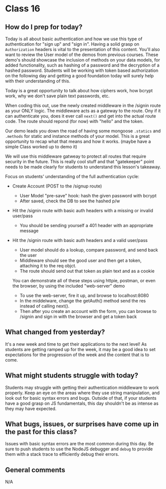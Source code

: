 # Class 16

## How do I prep for today?
Today is all about basic authentication and how we use this type of authentication for "sign up" and "sign in".  Having a solid grasp on `Authorization` headers is vital to the presentation of this content.  You'll also want to review the User model of the demos from previous courses.  These demo's should showcase the inclusion of methods on your data models, for added functionality, such as hashing of a password and the decryption of a hashed password.  Students will be working with token based authorization on the following day and getting a good foundation today will surely help with their understanding of this.

Today is a great opportunity to talk about how ciphers work, how bcrypt work, why we don't save plain text passwords, etc.

When coding this out, use the newly created middleware in the /signin route as your ONLY logic.  The middleware acts as a gateway to the route.  Ony if it can authenticate you, does it ever call `next()` and get into the actual route code.  The route should repond (for now) with "hello" and the token.

Our demo leads you down the road of having some mongoose `.statics` and `.methods` for static and instance methods of your model. This is a great opportunity to recap what that means and how it works. (maybe have a simple Class worked up to demo it)

We will use this middleware gatweay to protect all routes that require security in the future. This is really cool stuff and that "gatekeeper" point needs to be made clearly for students to understand this lesson's takeaway.

Focus on students' understanding of the full authentication cycle:
 - Create Account (POST to the /signup route)
   - User Model "pre-save" hook: hash the given password with bcrypt
   - After saved, check the DB to see the hashed p/w
 - Hit the /signin route with basic auth headers with a missing or invalid user/pass
    - You should be sending  yourself a 401 header with an appropriate message
 - Hit the /signin route with basic auth headers and a valid user/pass
    - User model should do a lookup, compare password, and send back the user
    - Middleware should see the good user and then get a token, attaching it to the req objct.
    - The route should send out that token as plain text and as a cookie
    
    You can demonstrate all of these steps using httpie, postman, or even the browser, by using the included "web-server" demo
     - To use the web-server, fire it up, and browse to localhost:8080
     - In the middelware, change the getAuth() method send the res instead of calling next().
     - Then after you create an account with the form, you can browse to /signin and sign in with the browser and get a token back

## What changed from yesterday? 
It's a new week and time to get their applications to the next level!  As students are getting ramped up for the week, it may be a good idea to set expectations for the progression of the week and the content that is to come.

## What might students struggle with today? 
Students may struggle with getting their authentication middleware to work properly.  Keep an eye on the areas where they use string manipulation, and look out for basic syntax errors and bugs.  Outside of that, if your students have a good grasp on JS fundamentals, this day shouldn't be as intense as they may have expected.

## What bugs, issues, or surprises have come up in the past for this class?
Issues with basic syntax errors are the most common during this day.  Be sure to push students to use the NodeJS debugger and `debug` to provide them with a stack trace to efficiently debug their errors.

## General comments
N/A

